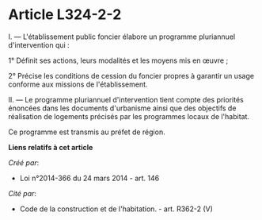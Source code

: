 # Article L324-2-2

I. ― L'établissement public foncier élabore un programme pluriannuel d'intervention qui :

1° Définit ses actions, leurs modalités et les moyens mis en œuvre ;

2° Précise les conditions de cession du foncier propres à garantir un usage conforme aux missions de l'établissement.

II. ― Le programme pluriannuel d'intervention tient compte des priorités énoncées dans les documents d'urbanisme ainsi que
des objectifs de réalisation de logements précisés par les programmes locaux de l'habitat.

Ce programme est transmis au préfet de région.

**Liens relatifs à cet article**

_Créé par_:

  - Loi n°2014-366 du 24 mars 2014 - art. 146

_Cité par_:

  - Code de la construction et de l'habitation. - art. R362-2 (V)
